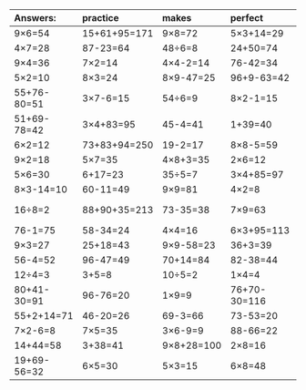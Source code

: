 | Answers: | practice | makes | perfect | ! |
| :--- | :--- | :--- | :--- | :--- |
| 9×6=54 | 15+61+95=171 | 9×8=72 | 5×3+14=29 | 16÷2=8 | 
| 4×7=28 | 87-23=64 | 48÷6=8 | 24+50=74 | 46+47=93 | 
| 9×4=36 | 7×2=14 | 4×4-2=14 | 76-42=34 | 7×3=21 | 
| 5×2=10 | 8×3=24 | 8×9-47=25 | 96+9-63=42 | 5×8+7=47 | 
| 55+76-80=51 | 3×7-6=15 | 54÷6=9 | 8×2-1=15 | 3×3+21=30 | 
| 51+69-78=42 | 3×4+83=95 | 45-4=41 | 1+39=40 | 9×6-51=3 | 
| 6×2=12 | 73+83+94=250 | 19-2=17 | 8×8-5=59 | 2×7=14 | 
| 9×2=18 | 5×7=35 | 4×8+3=35 | 2×6=12 | 4+33=37 | 
| 5×6=30 | 6+17=23 | 35÷5=7 | 3×4+85=97 | 86-62=24 | 
| 8×3-14=10 | 60-11=49 | 9×9=81 | 4×2=8 | 8×4=32 | 
| 16÷8=2 | 88+90+35=213 | 73-35=38 | 7×9=63 | 25+35-34=26 | 
| 76-1=75 | 58-34=24 | 4×4=16 | 6×3+95=113 | 6×7=42 | 
| 9×3=27 | 25+18=43 | 9×9-58=23 | 36+3=39 | 18÷2=9 | 
| 56-4=52 | 96-47=49 | 70+14=84 | 82-38=44 | 3×4-4=8 | 
| 12÷4=3 | 3+5=8 | 10÷5=2 | 1×4=4 | 36-17=19 | 
| 80+41-30=91 | 96-76=20 | 1×9=9 | 76+70-30=116 | 5×4=20 | 
| 55+2+14=71 | 46-20=26 | 69-3=66 | 73-53=20 | 1×2=2 | 
| 7×2-6=8 | 7×5=35 | 3×6-9=9 | 88-66=22 | 6×9=54 | 
| 14+44=58 | 3+38=41 | 9×8+28=100 | 2×8=16 | 22+28=50 | 
| 19+69-56=32 | 6×5=30 | 5×3=15 | 6×8=48 | 65-46=19 | 
